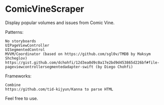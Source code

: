 # ComicVineScraper

Display popular volumes and issues from Comic Vine.

Patterns:

    No storyboards
    UIPageViewController
    UISegmentedControl
    MVVM/Coordinator (based on https://github.com/sgl0v/TMDB by Maksym Shcheglov)
    https://gist.github.com/dchohfi/12d3ea0d9c0a17e2bd9d453865d226bf#file-pageviewcontrollersegmentedadapter-swift (by Diego Chohfi)

Frameworks:

    Combine
    https://github.com/tid-kijyun/Kanna to parse HTML

Feel free to use.
